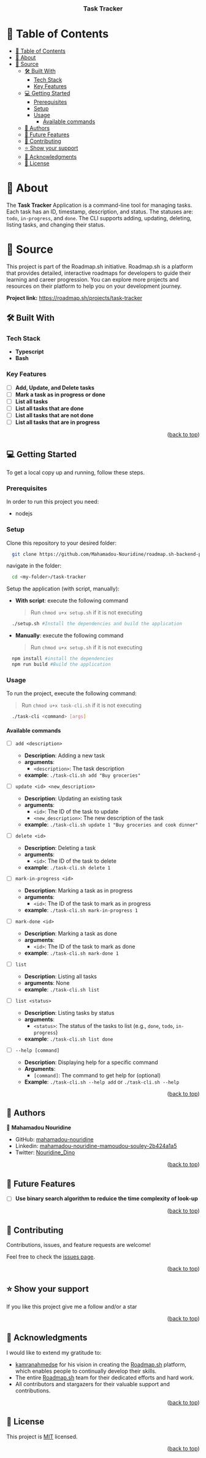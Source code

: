 <a name="readme-top"></a>

<div align="center">
  <h3><b>Task Tracker</b></h3>
</div>

# 📗 Table of Contents

- [📗 Table of Contents](#-table-of-contents)
- [📖 About ](#-about-)
- [🔗 Source ](#-source-)
  - [🛠 Built With ](#-built-with-)
    - [Tech Stack ](#tech-stack-)
    - [Key Features ](#key-features-)
  - [💻 Getting Started ](#-getting-started-)
    - [Prerequisites](#prerequisites)
    - [Setup](#setup)
    - [Usage](#usage)
      - [Available commands](#available-commands)
  - [👥 Authors ](#-authors-)
  - [🔭 Future Features ](#-future-features-)
  - [🤝 Contributing ](#-contributing-)
  - [⭐️ Show your support ](#️-show-your-support-)
  - [🙏 Acknowledgments ](#-acknowledgments-)
  - [📝 License ](#-license-)

# 📖 About <a name="about-project"></a>

The **Task Tracker** Application is a command-line tool for managing tasks. Each task has an ID, timestamp, description, and status. The statuses are: `todo`, `in-progress`, and `done`. The CLI supports adding, updating, deleting, listing tasks, and changing their status.

# 🔗 Source <a name="source"></a>

This project is part of the Roadmap.sh initiative. Roadmap.sh is a platform that provides detailed, interactive roadmaps for developers to guide their learning and career progression. You can explore more projects and resources on their platform to help you on your development journey.

**Project link:** https://roadmap.sh/projects/task-tracker

## 🛠 Built With <a name="built-with"></a>

### Tech Stack <a name="tech-stack"></a>

- **Typescript**
- **Bash**

### Key Features <a name="key-features"></a>

- [ ] **Add, Update, and Delete tasks**
- [ ] **Mark a task as in progress or done**
- [ ] **List all tasks**
- [ ] **List all tasks that are done**
- [ ] **List all tasks that are not done**
- [ ] **List all tasks that are in progress**

<p align="right">(<a href="#readme-top">back to top</a>)</p>

## 💻 Getting Started <a name="getting-started"></a>

To get a local copy up and running, follow these steps.

### Prerequisites

In order to run this project you need:

- nodejs

### Setup

Clone this repository to your desired folder:

```sh
  git clone https://github.com/Mahamadou-Nouridine/roadmap.sh-backend-project.git <my-folder>
```

navigate in the folder:

```sh
  cd <my-folder>/task-tracker
```

Setup the application (with script, manually):

- **With script**: execute the following command
  > Run `chmod u+x setup.sh` if it is not executing

```sh
  ./setup.sh #Install the dependencies and build the application
```

- **Manually**: execute the following command
  > Run `chmod u+x setup.sh` if it is not executing

```sh
  npm install #install the dependencies
  npm run build #Build the application
```

### Usage

To run the project, execute the following command:

> Run `chmod u+x task-cli.sh` if it is not executing

```sh
  ./task-cli <command> [args]
```

#### Available commands

- [ ] `add <description>`

  - **Description**: Adding a new task
  - **arguments**:
    - `<description>`: The task description
  - **example**: `./task-cli.sh add "Buy groceries"`

- [ ] `update <id> <new_description>`

  - **Description**: Updating an existing task
  - **arguments**:
    - `<id>`: The ID of the task to update
    - `<new_description>`: The new description of the task
  - **example**: `./task-cli.sh update 1 "Buy groceries and cook dinner"`

- [ ] `delete <id>`

  - **Description**: Deleting a task
  - **arguments**:
    - `<id>`: The ID of the task to delete
  - **example**: `./task-cli.sh delete 1`

- [ ] `mark-in-progress <id>`

  - **Description**: Marking a task as in progress
  - **arguments**:
    - `<id>`: The ID of the task to mark as in progress
  - **example**: `./task-cli.sh mark-in-progress 1`

- [ ] `mark-done <id>`

  - **Description**: Marking a task as done
  - **arguments**:
    - `<id>`: The ID of the task to mark as done
  - **example**: `./task-cli.sh mark-done 1`

- [ ] `list`

  - **Description**: Listing all tasks
  - **arguments**: None
  - **example**: `./task-cli.sh list`

- [ ] `list <status>`

  - **Description**: Listing tasks by status
  - **arguments**:
    - `<status>`: The status of the tasks to list (e.g., `done`, `todo`, `in-progress`)
  - **example**: `./task-cli.sh list done`

- [ ] `--help [command]`
  - **Description**: Displaying help for a specific command
  - **Arguments**:
    - `[command]`: The command to get help for (optional)
  - **Example**: `./task-cli.sh --help add` or `./task-cli.sh --help`

<p align="right">(<a href="#readme-top">back to top</a>)</p>

## 👥 Authors <a name="authors"></a>

👤 **Mahamadou Nouridine**

- GitHub: [mahamadou-nouridine](https://github.com/mahamadou-nouridine)
- Linkedin: [mahamadou-nouridine-mamoudou-souley-2b424a1a5](https://www.linkedin.com/in/mahamadou-nouridine)
- Twitter: [Nouridine_Dino](https://twitter.com/Nouridine_Dino)

<p align="right">(<a href="#readme-top">back to top</a>)</p>

## 🔭 Future Features <a name="future-features"></a>

- [ ] **Use binary search algorithm to reduice the time complexity of look-up**

<p align="right">(<a href="#readme-top">back to top</a>)</p>

## 🤝 Contributing <a name="contributing"></a>

Contributions, issues, and feature requests are welcome!

Feel free to check the [issues page](https://github.com/Mahamadou-Nouridine/My-Portfolio/issues).

<p align="right">(<a href="#readme-top">back to top</a>)</p>

## ⭐️ Show your support <a name="support"></a>

If you like this project give me a follow and/or a star

<p align="right">(<a href="#readme-top">back to top</a>)</p>

## 🙏 Acknowledgments <a name="acknowledgements"></a>

I would like to extend my gratitude to:

- [kamranahmedse](https://github.com/kamranahmedse) for his vision in creating the [Roadmap.sh](https://roadmap.sh/) platform, which enables people to continually develop their skills.
- The entire [Roadmap.sh](https://roadmap.sh/) team for their dedicated efforts and hard work.
- All contributors and stargazers for their valuable support and contributions.

<p align="right">(<a href="#readme-top">back to top</a>)</p>

## 📝 License <a name="license"></a>

This project is [MIT](./LICENSE) licensed.

<p align="right">(<a href="#readme-top">back to top</a>)</p>
